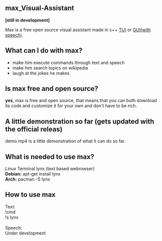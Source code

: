 ## max_Visual-Assistant

**[still in development]**

Max is a free open source visual assistant made in c++ [TUI](https://en.wikipedia.org/wiki/Text-based_user_interface) or [GUI(with speech)](https://en.wikipedia.org/wiki/Graphical_user_interface). </br>

## What can I do with max?
- make him execute commands through text and speech
- make him search topics on wikipedia
- laugh at the jokes he makes

## Is max free and open source?
**yes**, max is free and open source, that means that you can both
download its code and customize it for your own and don't have to be rich.

## A little demonstration so far (gets updated with the official releas)
demo.mp4 is a little demonstration of what it can do so far.

## What is needed to use max?
Linux Terminal
lynx (text based webrowser) </br>
    **Debian:** apt-get install lynx </br>
    **Arch:** pacman -S lynx </br>

## How to use max
Text:</br>
  !cmd <command> </br>
  !s <topic> lynx </br>
 </br>
 Speech: </br>
  Under development </br>
